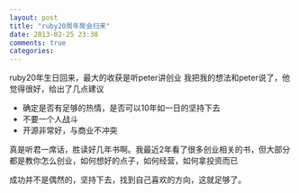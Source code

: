 ```yaml
---
layout: post
title: "ruby20周年聚会归来"
date: 2013-02-25 23:38
comments: true
categories: 
---
```



ruby20年生日回来，最大的收获是听peter讲创业
我把我的想法和peter说了，他觉得很好，给出了几点建议

- 确定是否有足够的热情，是否可以10年如一日的坚持下去
- 不要一个人战斗
- 开源非常好，与商业不冲突

真是听君一席话，胜读好几年书啊。我最近2年看了很多创业相关的书，但大部分都是教你怎么创业，如何想好的点子，如何经营，如何拿投资而已

成功并不是偶然的，坚持下去，找到自己喜欢的方向，这就足够了。
